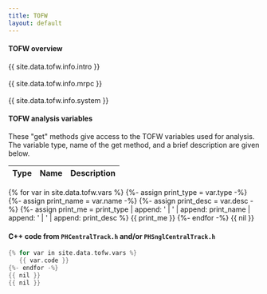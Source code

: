 ```yaml
---
title: TOFW
layout: default
---
```




#### TOFW overview

{{ site.data.tofw.info.intro }}
<br>
<br>
{{ site.data.tofw.info.mrpc }}
<br>
<br>
{{ site.data.tofw.info.system }}



#### TOFW analysis variables

These "get" methods give access to the TOFW variables used for analysis.
The variable type, name of the get method, and a brief description are given below.

  Type  |  Name  |  Description   <br>
 ------ | ------ | -------------
{% for var in site.data.tofw.vars %}
   {%- assign print_type = var.type -%}
   {%- assign print_name = var.name -%}
   {%- assign print_desc = var.desc -%}
   {%- assign print_me = print_type | append: ' | ' | append: print_name | append: ' | ' | append: print_desc %}
   {{ print_me }}
{%- endfor -%}
{{ nil }}



#### C++ code from `PHCentralTrack.h` and/or `PHSnglCentralTrack.h`


```c++
{% for var in site.data.tofw.vars %}
   {{ var.code }}
{%- endfor -%}
{{ nil }}
{{ nil }}
```


